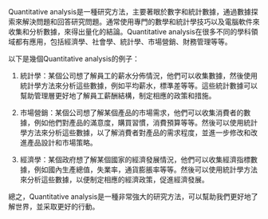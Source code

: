 

Quantitative analysis是一種研究方法，主要著眼於數字和統計數據，通過數據探索來解決問題和回答研究問題。通常使用專門的數學和統計學技巧以及電腦軟件來收集和分析數據，來得出量化的結論。Quantitative analysis在很多不同的學科領域都有應用，包括經濟學、社會學、統計學、市場營銷、財務管理等等。

以下是幾個Quantitative analysis的例子：

1. 統計學：某個公司想了解員工的薪水分佈情況，他們可以收集數據，然後使用統計學方法來分析這些數據，例如平均薪水，標準差等等。這些統計數據可以幫助管理層更好地了解員工薪酬結構，制定相應的政策和措施。

2. 市場營銷：某個公司想了解某個產品的市場需求，他們可以收集消費者的數據，例如他們對產品的滿意度，購買習慣，消費預算等等。然後可以使用統計學方法來分析這些數據，以了解消費者對產品的需求程度，並進一步修改和改進產品設計和市場策略。

3. 經濟學：某個政府想了解某個國家的經濟發展情況，他們可以收集經濟指標數據，例如國內生產總值，失業率，通貨膨脹率等等。然後可以使用統計學方法來分析這些數據，以便制定相應的經濟政策，促進經濟發展。

總之，Quantitative analysis是一種非常強大的研究方法，可以幫助我們更好地了解世界，並采取更好的行動。